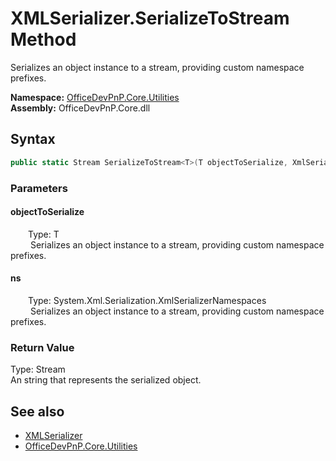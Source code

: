 # XMLSerializer.SerializeToStream Method  
 Serializes an object instance to a stream, providing custom namespace prefixes.   

**Namespace:** [OfficeDevPnP.Core.Utilities](OfficeDevPnP.Core.Utilities.md)  
**Assembly:** OfficeDevPnP.Core.dll  
## Syntax
```C#
public static Stream SerializeToStream<T>(T objectToSerialize, XmlSerializerNamespaces ns)
```
### Parameters
#### objectToSerialize  
&emsp;&emsp;Type: T  
&emsp;&emsp; Serializes an object instance to a stream, providing custom namespace prefixes.   

  

#### ns  
&emsp;&emsp;Type: System.Xml.Serialization.XmlSerializerNamespaces  
&emsp;&emsp; Serializes an object instance to a stream, providing custom namespace prefixes.   

  

### Return Value
Type: Stream  
An string that represents the serialized object.  


## See also
- [XMLSerializer](OfficeDevPnP.Core.Utilities.XMLSerializer.md) 
- [OfficeDevPnP.Core.Utilities](OfficeDevPnP.Core.Utilities.md) 
